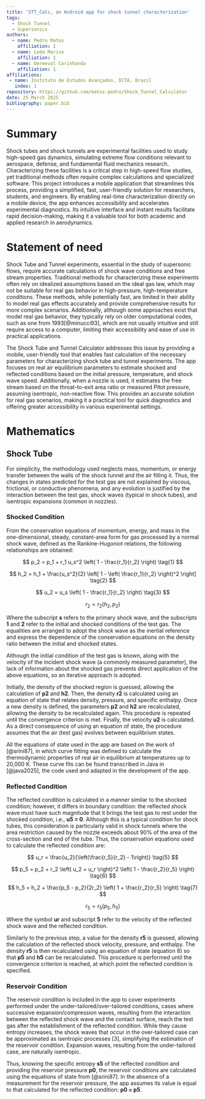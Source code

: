 ```yaml
---
title: 'STT_Calc, an Android app for shock tunnel characterization'
tags:
  - Shock Tunnel
  - Supersonics
authors:
  - name: Pedro Matos
    affiliation: 1
  - name: Leda Marise
    affiliation: 1
  - name: Dermeval Carinhanda
    affiliation: 1
affiliations:
 - name: Instituto de Estudos Avançados, DCTA, Brazil
   index: 1
repository: https://github.com/matos-pedro/Shock_Tunnel_Calculator
date: 25 March 2025
bibliography: paper.bib
---
```

# Summary

Shock tubes and shock tunnels are experimental facilities used to study high-speed gas dynamics, simulating extreme flow conditions relevant to aerospace, defense, and fundamental fluid mechanics research. Characterizing these facilities is a critical step in high-speed flow studies, yet traditional methods often require complex calculations and specialized software. This project introduces a mobile application that streamlines this process, providing a simplified, fast, user-friendly solution for researchers, students, and engineers. By enabling real-time characterization directly on a mobile device, the app enhances accessibility and accelerates experimental diagnostics. Its intuitive interface and instant results facilitate rapid decision-making, making it a valuable tool for both academic and applied research in aerodynamics.

# Statement of need

Shock Tube and Tunnel experiments, essential in the study of supersonic flows, require accurate calculations of shock wave conditions and free stream properties. Traditional methods for characterizing these experiments often rely on idealized assumptions based on the ideal gas law, which may not be suitable for real gas behavior in high-pressure, high-temperature conditions. These methods, while potentially fast, are limited in their ability to model real gas effects accurately and provide comprehensive results for more complex scenarios. Additionally, although some approaches exist that model real gas behavior, they typically rely on older computational codes, such as one from 1993[@minucci93], which are not usually intuitive and still require access to a computer, limiting their accessibility and ease of use in practical applications.

The Shock Tube and Tunnel Calculator addresses this issue by providing a mobile, user-friendly tool that enables fast calculation of the necessary parameters for characterizing shock tube and tunnel experiments. The app focuses on real air equilibrium parameters to estimate shocked and reflected conditions based on the initial pressure, temperature, and shock wave speed. Additionally, when a nozzle is used, it estimates the free stream based on the throat-to-exit area ratio or measured Pitot pressure, assuming isentropic, non-reactive flow. This provides an accurate solution for real gas scenarios, making it a practical tool for quick diagnostics and offering greater accessibility in various experimental settings.

# Mathematics 

## Shock Tube

For simplicity, the methodology used neglects mass, momentum, or energy transfer between the walls of the shock tunnel and the air filling it. Thus, the changes in states predicted for the test gas are not explained by viscous, frictional, or conductive phenomena, and any evolution is justified by the interaction between the test gas, shock waves (typical in shock tubes), and isentropic expansions (common in nozzles).

### Shocked Condition

From the conservation equations of momentum, energy, and mass in the one-dimensional, steady, constant-area form for gas processed by a normal shock wave, defined as the Rankine-Hugoniot relations, the following relationships are obtained:

$$
p_2 = p_1 + r_1 u_s^2 \left( 1 - \frac{r_1}{r_2} \right) \tag{1}
$$

$$
h_2 = h_1 + \frac{u_s^2}{2} \left[ 1 - \left( \frac{r_1}{r_2} \right)^2 \right] \tag{2}
$$

$$
u_2 = u_s \left( 1 - \frac{r_1}{r_2} \right) \tag{3}
$$

$$
r_2 = r_2(h_2, p_2) \tag{4}
$$

Where the subscript **s** refers to the primary shock wave, and the subscripts **1** and **2** refer to the initial and shocked conditions of the test gas. The equalities are arranged to adopt the shock wave as the inertial reference and express the dependence of the conservation equations on the density ratio between the initial and shocked states.

Although the initial condition of the test gas is known, along with the velocity of the incident shock wave (a commonly measured parameter), the lack of information about the shocked gas prevents direct application of the above equations, so an iterative approach is adopted.

Initially, the density of the shocked region is guessed, allowing the calculation of **p2** and **h2**. Then, the density **r2** is calculated using an equation of state that relates density, pressure, and specific enthalpy. Once a new density is defined, the parameters **p2** and **h2** are recalculated, allowing the density to be recalculated again. This procedure is repeated until the convergence criterion is met. Finally, the velocity **u2** is calculated. As a direct consequence of using an equation of state, the procedure assumes that the air (test gas) evolves between equilibrium states.

All the equations of state used in the app are based on the work of [@srini87], in which curve fitting was defined to calculate the thermodynamic properties of real air in equilibrium at temperatures up to 20,000 K. These curve fits can be found transcribed in Java in [@java2025], the code used and adapted in the development of the app.


### Reflected Condition

The reflected condition is calculated in a manner similar to the shocked condition; however, it differs in boundary condition: the reflected shock wave must have such magnitude that it brings the test gas to rest under the shocked condition, i.e., **u5 = 0**. Although this is a typical condition for shock tubes, this consideration is particularly valid in shock tunnels where the area restriction caused by the nozzle exceeds about 90% of the area of the cross-section and end of the tube. Thus, the conservation equations used to calculate the reflected condition are:

$$
u_r = \frac{u_2}{\left(\frac{r_5}{r_2} - 1\right)} \tag{5}
$$

$$
p_5 = p_2 + r_2 \left( u_2 + u_r \right)^2 \left( 1 - \frac{r_2}{r_5} \right) \tag{6}
$$

$$
h_5 = h_2 + \frac{p_5 - p_2}{2r_2} \left( 1 + \frac{r_2}{r_5} \right) \tag{7}
$$

$$
r_5 = r_5(p_5, h_5) \tag{8}
$$


Where the symbol **ur** and subscript **5** refer to the velocity of the reflected shock wave and the reflected condition.

Similarly to the previous step, a value for the density **r5** is guessed, allowing the calculation of the reflected shock velocity, pressure, and enthalpy. The density **r5** is then recalculated using an equation of state (equation 8) so that **p5** and **h5** can be recalculated. This procedure is performed until the convergence criterion is reached, at which point the reflected condition is specified.


### Reservoir Condition

The reservoir condition is included in the app to cover experiments performed under the under-tailored/over-tailored conditions, cases where successive expansion/compression waves, resulting from the interaction between the reflected shock wave and the contact surface, reach the test gas after the establishment of the reflected condition. While they cause entropy increases, the shock waves that occur in the over-tailored case can be approximated as isentropic processes [3], simplifying the estimation of the reservoir condition. Expansion waves, resulting from the under-tailored case, are naturally isentropic.

Thus, knowing the specific entropy **s5** of the reflected condition and providing the reservoir pressure **p0**, the reservoir conditions are calculated using the equations of state from [@srini87]. In the absence of a measurement for the reservoir pressure, the app assumes its value is equal to that calculated for the reflected condition: **p0 = p5**.
